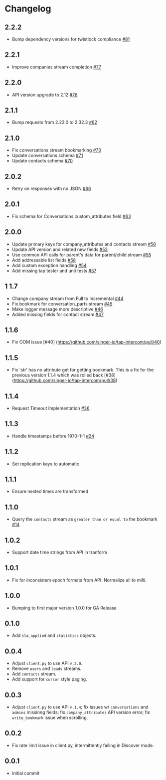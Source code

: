 # Changelog

## 2.2.2
  * Bump dependency versions for twistlock compliance [#81](https://github.com/singer-io/tap-intercom/pull/81)

## 2.2.1
 * Improve companies stream completion [#77](https://github.com/singer-io/tap-intercom/pull/77)

## 2.2.0
 * API version upgrade to 2.12 [#76](https://github.com/singer-io/tap-intercom/pull/76)

## 2.1.1
 * Bump requests from 2.23.0 to 2.32.3 [#62](https://github.com/singer-io/tap-intercom/pull/62)

## 2.1.0
 * Fix conversations stream bookmarking [#73](https://github.com/singer-io/tap-intercom/pull/73)
 * Update conversations schema [#71](https://github.com/singer-io/tap-intercom/pull/71)
 * Update contacts schema [#70](https://github.com/singer-io/tap-intercom/pull/70)

## 2.0.2
 * Retry on responses with no JSON [#66](https://github.com/singer-io/tap-intercom/pull/66)

## 2.0.1
 * Fix schema for Conversations custom_attributes field [#63](https://github.com/singer-io/tap-intercom/pull/63)

## 2.0.0
 * Update primary keys for company_attributes and contacts stream [#56](https://github.com/singer-io/tap-intercom/pull/56)
 * Update API version and related new fields [#53](https://github.com/singer-io/tap-intercom/pull/53)
 * Use common API calls for parent's data for parent/child stream [#55](https://github.com/singer-io/tap-intercom/pull/55)
 * Add addressable list fields [#58](https://github.com/singer-io/tap-intercom/pull/58)
 * Add custom exception handling [#54](https://github.com/singer-io/tap-intercom/pull/54)
 * Add missing tap tester and unit tests [#57](https://github.com/singer-io/tap-intercom/pull/57)

## 1 1.7
 * Change company stream from Full to Incremental [#44](https://github.com/singer-io/tap-intercom/pull/44)
 * Fix bookmark for conversation_parts stream [#45](https://github.com/singer-io/tap-intercom/pull/45)
 * Make logger message more descriptive [#46](https://github.com/singer-io/tap-intercom/pull/46)
 * Added missing fields for contact stream [#47](https://github.com/singer-io/tap-intercom/pull/47)
## 1.1.6
 * Fix OOM issue [#40] (https://github.com/singer-io/tap-intercom/pull/40)

## 1.1.5
 * Fix 'str' has no attribute get for getting bookmark. This is a fix for the previous version 1.1.4 which was rolled back  [#38] (https://github.com/singer-io/tap-intercom/pull/38)

## 1.1.4
  * Request Timeout Implementation [#36](https://github.com/singer-io/tap-intercom/pull/36)

## 1.1.3
  * Handle timestamps before 1970-1-1 [#24](https://github.com/singer-io/tap-intercom/pull/24)

## 1.1.2
  * Set replication keys to automatic

## 1.1.1
  * Ensure nested times are transformed

## 1.1.0
  * Query the `contacts` stream as `greater than or equal to` the bookmark [#14](https://github.com/singer-io/tap-intercom/pull/14)

## 1.0.2
  * Support date time strings from API in tranform

## 1.0.1
  * Fix for inconsistem epoch formats from API. Normalize all to milli.

## 1.0.0
  * Bumping to first major version 1.0.0 for GA Release

## 0.1.0
  * Add `sla_applied` and `statistics` objects.

## 0.0.4
  * Adjust `client.py` to use API `v.2.0`.
  * Remove `users` and `leads` streams.
  * Add `contacts` stream.
  * Add support for `cursor` style paging.

## 0.0.3
  * Adjust `client.py` to use API `v.1.4`; fix issues w/ `conversations` and `admins` missinng fields; fix `company_attributes` API version error; fix `write_bookmark` issue when scrolling.

## 0.0.2
  * Fix rate limit issue in client.py, intermittently failing in Discover mode.

## 0.0.1
  * Initial commit
